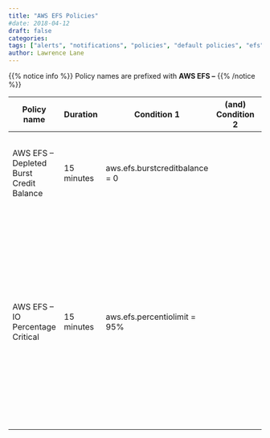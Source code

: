 ```yaml
---
title: "AWS EFS Policies"
#date: 2018-04-12
draft: false
categories:
tags: ["alerts", "notifications", "policies", "default policies", "efs", "aws"]
author: Lawrence Lane
---
```

{{% notice info %}}
Policy names are prefixed with **AWS EFS –**
{{% /notice %}}


| Policy name                             | Duration   | Condition 1                    | (and) Condition 2 | (and) Condition 3 | Cat.     | Description                                                                                                                                                                                                            |
|-----------------------------------------|------------|--------------------------------|-------------------|-------------------|----------|------------------------------------------------------------------------------------------------------------------------------------------------------------------------------------------------------------------------|
| AWS EFS – Depleted Burst Credit Balance | 15 minutes | aws.efs.burstcreditbalance = 0 |                   |                   | Critical | There are no burst credits left. The number of burst credits that a file system has is zero.                                                                                                                           |
| AWS EFS – IO Percentage Critical        | 15 minutes | aws.efs.percentiolimit = 95%   |                   |                   | Critical | File system has almost reached its limit of the General Purpose performance mode. If this metric is at 100% more often than not, consider moving your application to a file system using the Max I/O performance mode. |
